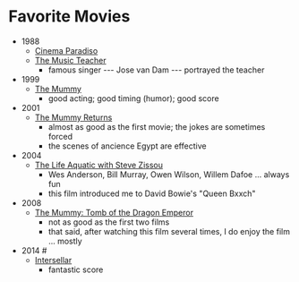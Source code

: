 # Favorite Movies #

* 1988
    * [Cinema Paradiso](https://www.imdb.com/title/tt0095765/)
    * [The Music Teacher](https://www.imdb.com/title/tt0095606/?ref_=fn_al_tt_2)
        * famous singer --- Jose van Dam --- portrayed the teacher
* 1999
    * [The Mummy](https://www.imdb.com/title/tt0120616/?ref_=fn_al_tt_1)
        * good acting; good timing (humor); good score
* 2001
    * [The Mummy Returns](https://www.imdb.com/title/tt0209163/?ref_=nv_sr_srsg_0)
        * almost as good as the first movie; the jokes are sometimes forced
        * the scenes of ancience Egypt are effective
* 2004
    * [The Life Aquatic with Steve Zissou](https://www.imdb.com/title/tt0362270/?ref_=fn_al_tt_1)
        * Wes Anderson, Bill Murray, Owen Wilson, Willem Dafoe ... always fun
        * this film introduced me to David Bowie's "Queen Bxxch" 
* 2008
    * [The Mummy: Tomb of the Dragon Emperor](https://www.imdb.com/title/tt0859163/?ref_=nv_sr_srsg_0)
        * not as good as the first two films
        * that said, after watching this film several times, I do enjoy the film ... mostly
* 2014 #
    * [Intersellar](https://www.imdb.com/title/tt0816692/)
        * fantastic score
